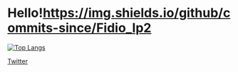 # Hello!https://img.shields.io/github/commits-since/Fidio_lp2

[![Top Langs](https://github-readme-stats.vercel.app/api/top-langs/?username=Fidio-lp2&layout=compact&theme=blue-green)](https://github.com/anuraghazra/github-readme-stats)

[Twitter](https://twitter.com/underthe229004)
